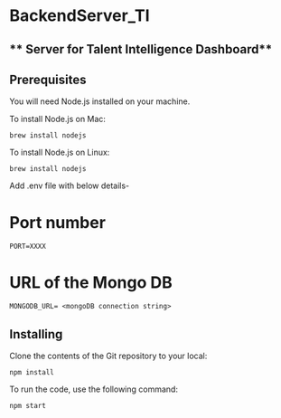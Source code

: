 # BackendServer_TI

## ** Server for Talent Intelligence Dashboard**

## Prerequisites

You will need Node.js installed on your machine.

To install Node.js on Mac:

`brew install nodejs`

To install Node.js on Linux:

`brew install nodejs`

Add .env file with below details-

# Port number

`PORT=XXXX`

# URL of the Mongo DB

`MONGODB_URL= <mongoDB connection string>`

## Installing

Clone the contents of the Git repository to your local:

`npm install`

To run the code, use the following command:

`npm start`
